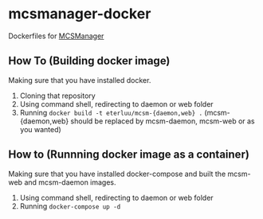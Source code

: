 # mcsmanager-docker

Dockerfiles for [MCSManager](https://github.com/MCSManager/MCSManager)

## How To (Building docker image)
Making sure that you have installed docker.
1. Cloning that repository
2. Using command shell, redirecting to daemon or web folder
3. Running `docker build -t eterluu/mcsm-{daemon,web} .` (mcsm-{daemon,web} should be replaced by mcsm-daemon, mcsm-web or as you wanted)

## How to (Runnning docker image as a container)
Making sure that you have installed docker-compose and built the mcsm-web and mcsm-daemon images.
1. Using command shell, redirecting to daemon or web folder
2. Running `docker-compose up -d`